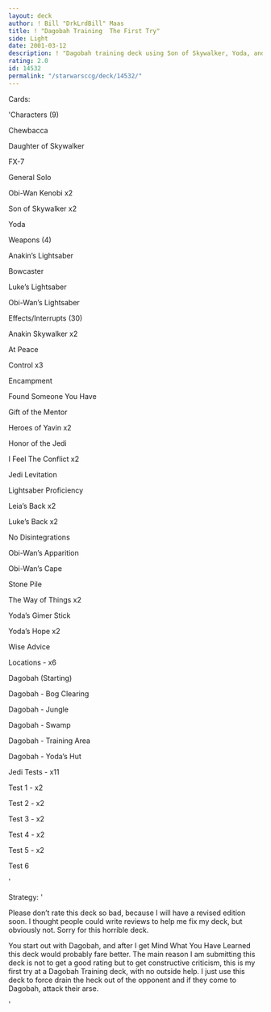 ```yaml
---
layout: deck
author: ! Bill "DrkLrdBill" Maas
title: ! "Dagobah Training  The First Try"
side: Light
date: 2001-03-12
description: ! "Dagobah training deck using Son of Skywalker, Yoda, and Obi-Wan Kenobi to whoop Imperial arse."
rating: 2.0
id: 14532
permalink: "/starwarsccg/deck/14532/"
---
```

Cards: 

'Characters  (9)

Chewbacca 

Daughter of Skywalker

FX-7

General Solo

Obi-Wan Kenobi x2

Son of Skywalker x2

Yoda


Weapons (4)

Anakin’s Lightsaber

Bowcaster

Luke’s Lightsaber

Obi-Wan’s Lightsaber


Effects/Interrupts (30)

Anakin Skywalker x2

At Peace

Control x3

Encampment

Found Someone You Have 

Gift of the Mentor 

Heroes of Yavin x2

Honor of the Jedi 

I Feel The Conflict x2

Jedi Levitation 

Lightsaber Proficiency 

Leia’s Back x2

Luke’s Back x2

No Disintegrations 

Obi-Wan’s Apparition 

Obi-Wan’s Cape 

Stone Pile 

The Way of Things x2

Yoda’s Gimer Stick 

Yoda’s Hope x2

Wise Advice 


Locations - x6

Dagobah  (Starting)

Dagobah - Bog Clearing 

Dagobah - Jungle 

Dagobah - Swamp 

Dagobah - Training Area 

Dagobah - Yoda’s Hut 


Jedi Tests - x11

Test 1 - x2

Test 2 - x2

Test 3 - x2

Test 4 - x2

Test 5 - x2

Test 6 

'

Strategy: '

Please don’t rate this deck so bad, because I will have a revised edition soon. I thought people could write reviews to help me fix my deck, but obviously not. Sorry for this horrible deck.


You start out with Dagobah, and after I get Mind What You Have Learned this deck would probably fare better. The main reason I am submitting this deck is not to get a good rating but to get constructive criticism, this is my first try at a Dagobah Training deck, with no outside help. I just use this deck to force drain the heck out of the opponent and if they come to Dagobah, attack their arse.


'
